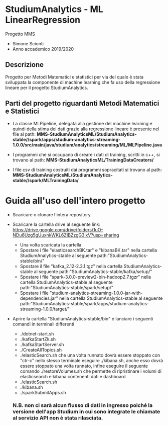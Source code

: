 # StudiumAnalytics - ML LinearRegression
Progetto MMS
* Simone Scionti
* Anno accademico 2019/2020

## Descrizione
Progetto per Metodi Matematici e statistici per via del quale è stata sviluppata la componente di machine learning che fa uso della regressione lineare per il progetto StudiumAnalytics. 

## Parti del progetto riguardanti Metodi Matematici e Statistici

* La classe MLPipeline, delegata alla gestione del machine learning e quindi della stima dei dati grazie alla regressione lineare è presente nel file al path:
**MMS-StudiumAnalyticsML/StudiumAnalytics-stable//spark/apps/studium-analytics-streaming-1.0.0/src/main/java/studium/analytics/streaming/ML/MLPipeline.java**

* I programmi che si occupano di creare i dati di training, scritti in c++, si trovano al path:
**MMS-StudiumAnalyticsML/TrainingDataCreators/**


* I file csv di training costruiti dai programmi sopracitati si trovano al path:
**MMS-StudiumAnalyticsML/StudiumAnalytics-stable//spark/MLTrainingData/**


# Guida all'uso dell'intero progetto

- Scaricare o clonare l'intera repository
- Scaricare la cartella drive al seguente link: https://drive.google.com/drive/folders/1uO-NDu6Uzg5gUuxnkWKL6ZIBZzgG3lxV?usp=sharing
  - Una volta scaricata la cartella
  - Spostare i file "elasticsearchBK.tar" e "kibanaBK.tar" nella cartella StudiumAnalytics-stable al seguente path:"StudiumAnalytics-stable/bin/"
  - Spostare il file "kafka_2.12-2.3.1.tgz" nella cartella StudiumAnalytics-stable al seguente path:"StudiumAnalytics-stable/kafka/setup/"
  - Spostare i file "spark-3.0.0-preview2-bin-hadoop2.7.tgzr" nella cartella StudiumAnalytics-stable al seguente path:"StudiumAnalytics-stable/spark/setup/"
  - Spostare i file "studium-analytics-streaming-1.0.0-jar-with-dependencies.jar" nella cartella StudiumAnalytics-stable al seguente path:"StudiumAnalytics-stable/spark/apps/studium-analytics-streaming-1.0.0/target/"
- Aprire la cartella "StudiumAnalytics-stable/bin" e lanciare i seguenti comandi in terminali differenti
  - ./dotnet-start.sh
  - ./kafkaStartZk.sh
  - ./kafkaStartServer.sh
  - ./CreateAllTopics.sh
  - ./elasticSearch.sh che una volta runnato dovrà essere stoppato con "ctr-c" nello stesso terminale eseguire ./kibana.sh, anche esso dovrà essere stoppato una volta runnato, infine eseguire il seguente comando ./restoreVolumes.sh che permette di ripristinare i volumi di elasticsearch e kibana contenenti dati e dashboard
  - ./elasticSearch.sh
  - ./kibana.sh
  - ./sparkSubmitApps.sh
  
  ### N.B. non ci sarà alcun flusso di dati in ingresso poiché la versione dell'app Studium in cui sono integrate le chiamate al servizio API non è stata rilasciata.
  
  
